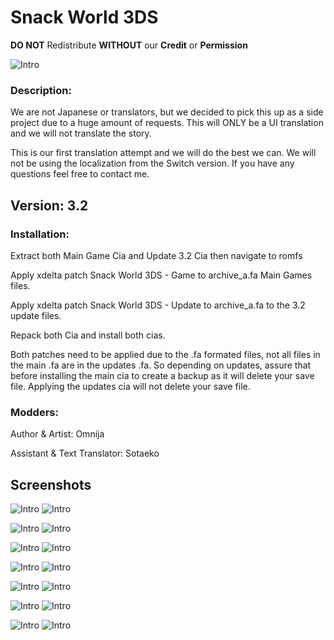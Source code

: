 # Snack World 3DS
**DO NOT** Redistribute **WITHOUT** our **Credit** or **Permission**

![Intro](/docs/intro.png)

### Description:
We are not Japanese or translators, but we decided to pick this up as a side project due to a huge amount of requests.
This will ONLY be a UI translation and we will not translate the story.

This is our first translation attempt and we will do the best we can. We will not be using the localization from the Switch version.
If you have any questions feel free to contact me.

## Version: 3.2

### Installation:
Extract both Main Game Cia and Update 3.2 Cia then navigate to romfs

Apply xdelta patch Snack World 3DS - Game to archive_a.fa Main Games files.

Apply xdelta patch Snack World 3DS - Update to archive_a.fa to the 3.2 update files.

Repack both Cia and install both cias.

Both patches need to be applied due to the .fa formated files, not all files in the main .fa are
in the updates .fa. So depending on updates, assure that before installing the main cia to create a backup
as it will delete your save file. Applying the updates cia will not delete your save file.

### Modders:
Author & Artist: Omnija

Assistant & Text Translator: Sotaeko

## Screenshots

![Intro](/docs/save.png) ![Intro](/docs/bag.png)

![Intro](/docs/jara.png) ![Intro](/docs/equipment.png)

![Intro](/docs/skills.png)	![Intro](/docs/boons.png)

![Intro](/docs/snacks.png) ![Intro](/docs/home.png)

![Intro](/docs/fp_menu.png) ![Intro](/docs/record.png)

![Intro](/docs/quests.png) ![Intro](/docs/quests1.png)

![Intro](/docs/item.png) ![Intro](/docs/names.png)

